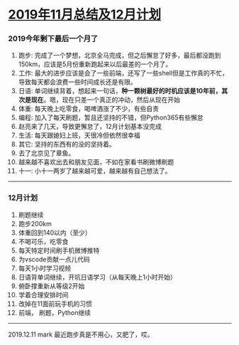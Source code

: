 # [2019年11月总结及12月计划](https://github.com/yihong0618/gitblog/issues/85)

### 2019今年剩下最后一个月了

1. 跑步: 完成了一个梦想，北京全马完成，但之后懈怠了好多，最后都没跑到150km，应该是5月份重新跑起来以后最差的一个月了。
2. 工作: 最大的进步应该是会了一些前端，还写了一些shell但是工作真的不忙，导致每天都会浪费一些时间成长还是有限。
3. 日语: 单词继续背着，想起来一句话，**种一颗树最好的时机应该是10年前，其次是现在**。嗯，现在只差一个真正的冲动，然后从现在开始
4. 体重: 每天晚上吃零食，喝啤酒涨了不少，有些自责
5. 编程: 加入了每天刷题，暂且还坚持的不错，但Python365有些懈怠
6. 赵亮来了几天，导致更懈怠了，12月计划基本没完成
7. 生活: 每天跟媳妇上班，天很冷但依然很幸福
8. 其它: 坚持的东西有的没的坚持着。
9. 去了北京见了章鱼。
10. 越来越不喜欢出去和朋友见面，不如在家看书刷微博刷题
11. 十一: 小十一两岁了越来越可爱，越来越有自己想法了。
---
### 12月计划
1. 刷题继续
2. 跑步200km
3. 体重回到140以内（至少）
4. 不喝可乐，吃零食
5. 每天特定时间刷手机微博推特
6. 为vscode贡献一点儿代码
7. 每天1小时学习视频
8. 日语背单词继续，开坑日语学习（从每天晚上1小时开始）
9. 俯卧撑重新从等级2开始
10. 学着合理安排时间
11. 改掉在11面前玩手机的习惯
12. 前端， 刷题，Python继续

---

2019.12.11 mark
最近跑步真是不用心，又肥了，哎。